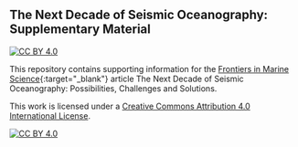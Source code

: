 ## The Next Decade of Seismic Oceanography: Supplementary Material

[![CC BY 4.0][cc-by-shield]][cc-by]

This repository contains supporting information for the [Frontiers in Marine Science](https://www.frontiersin.org/journals/marine-science){:target="_blank"} article The Next Decade of Seismic Oceanography: Possibilities, Challenges and Solutions.

This work is licensed under a
[Creative Commons Attribution 4.0 International License][cc-by].

[![CC BY 4.0][cc-by-image]][cc-by]

[cc-by]: http://creativecommons.org/licenses/by/4.0/
[cc-by-image]: https://i.creativecommons.org/l/by/4.0/88x31.png
[cc-by-shield]: https://img.shields.io/badge/License-CC%20BY%204.0-lightgrey.svg
